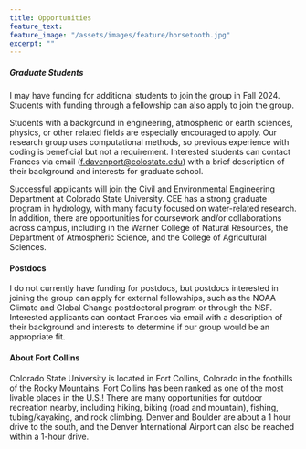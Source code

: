 ```yaml
---
title: Opportunities
feature_text: 
feature_image: "/assets/images/feature/horsetooth.jpg"
excerpt: ""
---
```


##### Graduate Students

I may have funding for additional students to join the group in Fall 2024. Students with funding through a fellowship can also apply to join the group. 

Students with a background in engineering, atmospheric or earth sciences, physics, or other related fields are especially encouraged to apply. Our research group uses computational methods, so previous experience with coding is beneficial but not a requirement. Interested students can contact Frances via email (f.davenport@colostate.edu) with a brief description of their background and interests for graduate school. 

Successful applicants will join the Civil and Environmental Engineering Department at Colorado State University. CEE has a strong graduate program in hydrology, with many faculty focused on water-related research. In addition, there are opportunities for coursework and/or collaborations across campus, including in the Warner College of Natural Resources, the Department of Atmospheric Science, and the College of Agricultural Sciences. 

#### Postdocs

I do not currently have funding for postdocs, but postdocs interested in joining the group can apply for external fellowships, such as the NOAA Climate and Global Change postdoctoral program or through the NSF. Interested applicants can contact Frances via email with a description of their background and interests to determine if our group would be an appropriate fit. 

#### About Fort Collins 

Colorado State University is located in Fort Collins, Colorado in the foothills of the Rocky Mountains. Fort Collins has been ranked as one of the most livable places in the U.S.! There are many opportunities for outdoor recreation nearby, including hiking, biking (road and mountain), fishing, tubing/kayaking, and rock climbing. Denver and Boulder are about a 1 hour drive to the south, and the Denver International Airport can also be reached within a 1-hour drive. 
